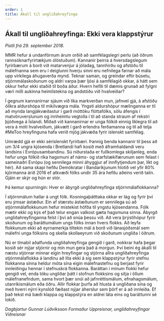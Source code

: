 ```yaml
---
order: 1
title: Ákall til ungliðahreyfinga
---
```


## Ákall til ungliðahreyfinga: Ekki vera klappstýrur

*Pistli frá 29. september 2018.*

MMR hefur á undanförnum árum orðið að samfélagslegri perlu (að öðrum rannsóknarfyrirtækjum ólöstuðum). Kannanir þeirra á hversdagslegum fyrirbærum á borð við matarvenjur á jóladag, tannhirðu og afstöðu til málefnanna sem eru í deiglunni hverju sinni eru nefnilega farnar að mála upp virkilega áhugaverða mynd. Teknar saman, og greindar eftir búsetu, stjórnmálaskoðunum og aldri varpa þær ljósi á samfélagið okkar, á hátt sem okkur hefur ekki staðið til boða áður. Hvern hefði til dæmis grunað að fylgni væri milli aukinna heimilstekna og andstöðu við hvalveiðar?

Í gegnum kannanirnar sjáum við líka markverðan mun, jafnvel gjá, á afstöðu ólíkra aldurshópa til mikilvægra mála. Yngsti aldurshópur mælinganna er til að mynda langjákvæðastur í garð móttöku flóttafólks, sölu áfengis í matvöruverslunum og innheimtu vegtolla í til að standa straum af rekstri þjóðvega á Íslandi. Miðað við kannanirnar er unga fólkið einnig líklegra til að vera á móti hvalveiðum, jákvætt í garð erlendra ferðamanna og til að telja #MeToo hreyfinguna hafa verið mjög jákvæða fyrir íslenskt samfélag.

Umrædd gjá er ekki séríslenskt fyrirbæri. Þannig benda kannanir til þess að um 3/4 ungra kjósenda í Bretlandi hafi kosið með áframhaldandi veru landsins í Evrópusambandinu. Sú niðurstaða er fullkomlega skiljanleg, enda hefur unga fólkið ríka hagsmuni af náms- og starfstækifærunum sem felast í sameinaðri Evrópu (og sennilega minni áhyggjur af innflytjendum þar, líkt og hér). Að sama skapi hefðu Demókratar í Bandaríkjunum hlotið vel yfir 80% kjörmanna árið 2016 ef atkvæði fólks undir 35 ára hefðu aðeins verið talin. Gjáin er skýr og hún er stór.

Þá kemur spurningin: Hver er ábyrgð ungliðahreyfinga stjórnmálaflokkanna?

Í stjórnmálum hallar á ungt fólk. Kosningaþátttaka okkar er lág og fyrir því eru ýmsar ástæður. Ein af stærstu ástæðunum er sennilega sú að stjórnmálaflokkunum hefur mistekist höfða til yngstu kjósendanna. Fólk mætir ekki og kýs ef það telur engan valkost gæta hagsmuna sinna. Ábyrgð ungliðahreyfinganna felst í því að snúa þessu við. Að vera þrýstihópur fyrir skoðunum og baráttumálum ungs fólks innan hvers flokks. Að leyfa flokkunum ekki að eyrnamerkja tiltekin mál á borð við lánasjóðsmál sem málefni unga fólksins og skella skollaeyrum við skoðunum ungliða í öðrum.

Nú er tímabil aðalfunda ungliðahreyfinga gengið í garð, nokkrar hafa þegar kosið sér nýjar stjórnir og mín mun gera það á morgun. Því beini ég ákalli til næstu stjórnar minnar eigin hreyfingar og stjórna allra ungliðahreyfinga stjórnmálaflokka á landinu að líta ekki á sig sem klappstýrur fyrir stefnu flokkanna sinna heldur móta sína eigin málefnastefnu og berjast fyrir innleiðingu hennar í stefnuskrá flokkanna. Baráttan í mínum flokki hefur gengið vel, enda tóku ungliðar þátt í stofnun flokksins og sitja í öllum málefnanefndum, sama hvort þær snúi að jafnréttismálum, efnahagsmálum, utanríkismálum eða öðru. Allir flokkar þurfa að hlusta á ungliðana sína og með hverri nýrri kynslóð fæðast nýjar áherslur sem þörf er á að innleiða. Ef það tekst má bæði klappa og klappstýra en aldrei láta eins og baráttunni sé lokið.

*Dagbjartur Gunnar Lúðvíksson*
*Formaður Uppreisnar, ungliðahreyfingar Viðreisnar*
